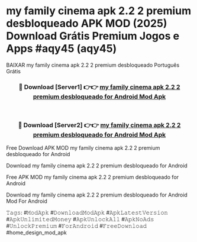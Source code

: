 # my family cinema apk 2.2 2 premium desbloqueado APK MOD (2025) Download Grátis Premium Jogos e Apps #aqy45 (aqy45)
BAIXAR my family cinema apk 2.2 2 premium desbloqueado Português Grátis

<div align="center">
<h3>🔴 Download [Server1] 👉👉 <a href="https://apps.libra.edu.pl?title=my_family_cinema_apk_2.2_2_premium_desbloqueado&ref=21FP2">my family cinema apk 2.2 2 premium desbloqueado for Android Mod Apk</a></h3><br>

<h3>🔴 Download [Server2] 👉👉 <a href="https://apps.libra.edu.pl?title=my_family_cinema_apk_2.2_2_premium_desbloqueado&ref=21FP2">my family cinema apk 2.2 2 premium desbloqueado for Android Mod Apk</a></h3>
</div>


Free Download APK MOD my family cinema apk 2.2 2 premium desbloqueado for Android

Download my family cinema apk 2.2 2 premium desbloqueado for Android 

Free APK MOD my family cinema apk 2.2 2 premium desbloqueado for Android 

Download my family cinema apk 2.2 2 premium desbloqueado for Android Mod For Android

𝚃𝚊𝚐𝚜: #𝙼𝚘𝚍𝙰𝚙𝚔 #𝙳𝚘𝚠𝚗𝚕𝚘𝚊𝚍𝙼𝚘𝚍𝙰𝚙𝚔 #𝙰𝚙𝚔𝙻𝚊𝚝𝚎𝚜𝚝𝚅𝚎𝚛𝚜𝚒𝚘𝚗 #𝙰𝚙𝚔𝚄𝚗𝚕𝚒𝚖𝚒𝚝𝚎𝚍𝙼𝚘𝚗𝚎𝚢 #𝙰𝚙𝚔𝚄𝚗𝚕𝚘𝚌𝚔𝙰𝚕𝚕 #𝙰𝚙𝚔𝙽𝚘𝙰𝚍𝚜 #𝚄𝚗𝚕𝚘𝚌𝚔𝙿𝚛𝚎𝚖𝚒𝚞𝚖 #𝙵𝚘𝚛𝙰𝚗𝚍𝚛𝚘𝚒𝚍 #𝙵𝚛𝚎𝚎𝙳𝚘𝚠𝚗𝚕𝚘𝚊𝚍 #home_design_mod_apk